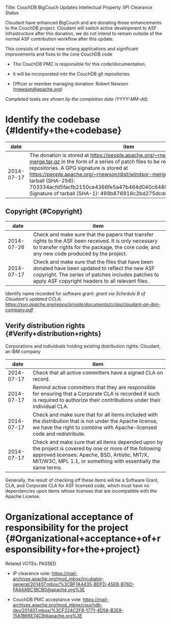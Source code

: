 Title: CouchDB BigCouch Updates Intellectual Property (IP) Clearance Status


Cloudant have enhanced BigCouch and are donating those enhancements to the CouchDB project. Cloudant will switch active development to ASF infrastructure after this donation, we do not intend to remain outside of the normal ASF contribution workflow after this update.


This consists of several new erlang applications and significant improvements and fixes to the core CouchDB code



- The CouchDB PMC is responsible for this code/documentation.


- It will be incorporated into the CouchDB git repositories.


- Officer or member managing donation: Robert Newson (rnewson@apache.org)

 _Completed tasks are shown by the completion date (YYYY-MM-dd)._ 


# Identify the codebase {#Identify+the+codebase}

| date | item |
|------|------|
| 2014-07-17 | The donation is stored at https://people.apache.org/~rnewson/dist/windsor-merge.tar.gz in the form of a series of patch files to be replayed against ASF git repositories. A GPG signature is stored at https://people.apache.org/~rnewson/dist/windsor-merge.tar.gz.sig Signature of tarball (SHA-256): 703334acfd5facfb2150ce4366fe5a47b464d040c648064912de86468c157f23 Signature of tarball (SHA-1): 499b876918c2bd275dcdcdd173bacb814a535d76 |

## Copyright {#Copyright}

| date | item |
|------|------|
| 2014-07-26 | Check and make sure that the papers that transfer rights to the ASF been received. It is only necessary to transfer rights for the package, the core code, and any new code produced by the project. |
| 2014-07-17 | Check and make sure that the files that have been donated have been updated to reflect the new ASF copyright. The series of patches includes patches to apply ASF copyright headers to all relevant files. |

Identify name recorded for software grant: _grant via Schedule B of Cloudant's updated CCLA; https://svn.apache.org/repos/private/documents/cclas/cloudant-an-ibm-company.pdf_ 


## Verify distribution rights {#Verify+distribution+rights}

Corporations and individuals holding existing distribution rights: Cloudant, an IBM company


| date | item |
|------|------|
| 2014-07-17 | Check that all active committers have a signed CLA on record. |
| 2014-07-17 | Remind active committers that they are responsible for ensuring that a Corporate CLA is recorded if such is required to authorize their contributions under their individual CLA. |
| 2014-07-17 | Check and make sure that for all items included with the distribution that is not under the Apache license, we have the right to combine with Apache-licensed code and redistribute. |
| 2014-07-17 | Check and make sure that all items depended upon by the project is covered by one or more of the following approved licenses: Apache, BSD, Artistic, MIT/X, MIT/W3C, MPL 1.1, or something with essentially the same terms. |

Generally, the result of checking off these items will be a Software Grant, CLA, and Corporate CLA for ASF licensed code, which must have no dependencies upon items whose licenses that are incompatible with the Apache License.


# Organizational acceptance of responsibility for the project {#Organizational+acceptance+of+responsibility+for+the+project}

Related VOTEs: PASSED



- IP clearance vote: https://mail-archives.apache.org/mod_mbox/incubator-general/201407.mbox/%3CBF1A4435-BDFD-45EB-B76D-FA44ABC1BCB0@apache.org%3E

- CouchDB PMC acceptance vote: https://mail-archives.apache.org/mod_mbox/couchdb-dev/201407.mbox/%3CF224C2F8-1771-4D56-B2E8-15A1B66E74C9@apache.org%3E
